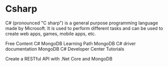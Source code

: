 # Csharp
C# (pronounced "C sharp") is a general purpose programming language made by Microsoft. It is used to perform different tasks and can be used to create web apps, games, mobile apps, etc.

<ResourceGroupTitle>Free Content</ResourceGroupTitle>
<BadgeLink colorScheme='purple' badgeText='Read' href='https://learn.mongodb.com/learning-paths/using-mongodb-with-c-sharp'>C# MongoDB Learning Path</BadgeLink>
<BadgeLink colorScheme='purple' badgeText='Read' href='https://www.mongodb.com/docs/drivers/csharp/'>MongoDB C# driver documentation</BadgeLink>
<BadgeLink colorScheme='purple' badgeText='Read' href='https://www.mongodb.com/developer/languages/csharp/'>MongoDB C# Developer Center Tutorials</BadgeLink>

<BadgeLink badgeText='Watch' href='https://www.youtube.com/watch?v=jJK9alBkzU0'>Create a RESTful API with .Net Core and MongoDB</BadgeLink>
